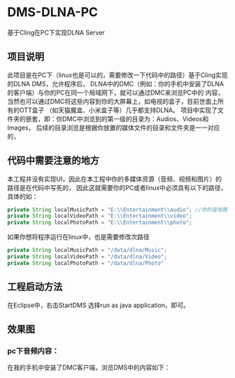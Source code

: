 # DMS-DLNA-PC
基于Cling在PC下实现DLNA Server

## 项目说明
  此项目是在PC下（linux也是可以的，需要修改一下代码中的路径）基于Cling实现的DLNA DMS，允许程序后，
  DLNA中的DMC（例如：你的手机中安装了DLNA的客户端）与你的PC在同一个局域网下，就可以通过DMC来浏览PC中的
  内容，当然也可以通过DMC将这些内容到你的大屏幕上，如电视的盒子，目前世面上所有的OTT盒子
  （如天猫魔盒、小米盒子等）几乎都支持DLNA。
  项目中实现了文件夹的嵌套，即：你DMC中浏览到的第一级的目录为：Audios、Videos和Images，
  后续的目录浏览是根据你放置的媒体文件的目录和文件夹是一一对应的，
  
## 代码中需要注意的地方
  本工程并没有实现UI，因此在本工程中你的多媒体资源（音频、视频和图片）的路径是在代码中写死的，
  因此这就需要你的PC或者linux中必须具有以下的路径，具体的如：
  ```JAVA
  private String localMusicPath = "E:\\Entertainment\\audio"; //你的音频路径，将你的音频文件放在这个地方就好
  private String localVideoPath = "E:\\Entertainment\\video";
  private String localPhotoPath = "E:\\Entertainment\\photo";
  ```
  如果你想将程序运行在linux中，也是需要修改次路径
  ```JAVA
  private String localMusicPath = "/data/dlna/Music";
  private String localVideoPath = "/data/dlna/Video";
  private String localPhotoPath = "/data/dlna/Photo"
  ```
## 工程启动方法
  在Eclipse中，右击StartDMS 选择run as java application，即可。
  
## 效果图
  ### pc下音频内容：
  
  在我的手机中安装了DMC客户端，浏览DMS中的内容如下：
  
  

